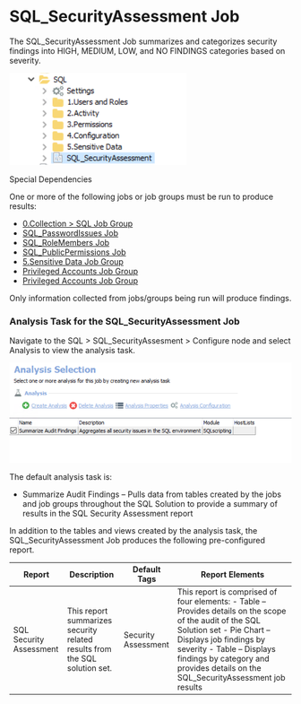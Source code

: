 # SQL\_SecurityAssessment Job

The SQL\_SecurityAssessment Job summarizes and categorizes security findings into HIGH, MEDIUM, LOW, and NO FINDINGS categories based on severity.

![SQL_SecurityAssessment](/static/img/product_docs/accessanalyzer/accessanalyzer/enterpriseauditor/solutions/databases/sql/sqljobgroup49.png)

Special Dependencies

One or more of the following jobs or job groups must be run to produce results:

- [0.Collection > SQL Job Group](/docs/product_docs/accessanalyzer/accessanalyzer/enterpriseauditor/solutions/databases/sql/collection/overview.md)
- [SQL\_PasswordIssues Job](/docs/product_docs/accessanalyzer/accessanalyzer/enterpriseauditor/solutions/databases/sql/usersroles/sql_passwordissues.md)
- [SQL\_RoleMembers Job](/docs/product_docs/accessanalyzer/accessanalyzer/enterpriseauditor/solutions/databases/sql/usersroles/sql_rolemembers.md)
- [SQL\_PublicPermissions Job](/docs/product_docs/accessanalyzer/accessanalyzer/enterpriseauditor/solutions/databases/sql/permissions/sql_publicpermissions.md)
- [5.Sensitive Data Job Group](/docs/product_docs/accessanalyzer/accessanalyzer/enterpriseauditor/solutions/databases/sql/sensitivedata/overview.md)
- [Privileged Accounts Job Group](/docs/product_docs/accessanalyzer/accessanalyzer/enterpriseauditor/solutions/windows/privilegedaccounts/overview.md)
- [Privileged Accounts Job Group](/docs/product_docs/accessanalyzer/accessanalyzer/enterpriseauditor/solutions/windows/privilegedaccounts/overview.md)

Only information collected from jobs/groups being run will produce findings.

### Analysis Task for the SQL\_SecurityAssessment Job

Navigate to the SQL > SQL\_SecurityAssesment > Configure node and select Analysis to view the analysis task.

![Analysis Selection](/static/img/product_docs/accessanalyzer/accessanalyzer/enterpriseauditor/solutions/databases/sql/sqljobgroup50.png)

The default analysis task is:

- Summarize Audit Findings – Pulls data from tables created by the jobs and job groups throughout the SQL Solution to provide a summary of results in the SQL Security Assessment report

In addition to the tables and views created by the analysis task, the SQL\_SecurityAssessment Job produces the following pre-configured report.

| Report | Description | Default Tags | Report Elements |
| --- | --- | --- | --- |
| SQL Security Assessment | This report summarizes security related results from the SQL solution set. | Security Assessment | This report is comprised of four elements:   - Table – Provides details on the scope of the audit of the SQL Solution set - Pie Chart – Displays job findings by severity - Table – Displays findings by category and provides details on the SQL\_SecurityAssessment job results |
